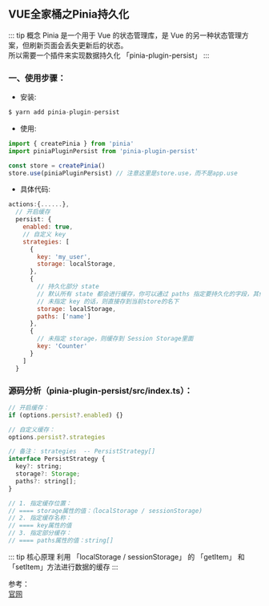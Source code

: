 ## VUE全家桶之Pinia持久化
::: tip 概念
Pinia 是一个用于 Vue 的状态管理库，是 Vue 的另一种状态管理方案，但刷新页面会丢失更新后的状态。<br/>
所以需要一个插件来实现数据持久化 「pinia-plugin-persist」
:::

### 一、使用步骤：
+ 安装:
```js
$ yarn add pinia-plugin-persist
```

+ 使用:
```js
import { createPinia } from 'pinia'
import piniaPluginPersist from 'pinia-plugin-persist'

const store = createPinia()
store.use(piniaPluginPersist) // 注意这里是store.use，而不是app.use
```

+ 具体代码:
```js
actions:{......},
  // 开启缓存
  persist: {
    enabled: true,
    // 自定义 key
    strategies: [
      {
        key: 'my_user',
        storage: localStorage,
      },
      {
        // 持久化部分 state
        // 默认所有 state 都会进行缓存，你可以通过 paths 指定要持久化的字段，其他的则不会进行持久化。
        // 未指定 key 的话，则直接存到当前store的名下
        storage: localStorage,
        paths: ['name']
      },
      {
        // 未指定 storage，则缓存到 Session Storage里面
        key: 'Counter'
      }
    ]
  }
```

### 源码分析（pinia-plugin-persist/src/index.ts）：
```js
// 开启缓存：
if (options.persist?.enabled) {}

// 自定义缓存：
options.persist?.strategies

// 备注： strategies  -- PersistStrategy[]
interface PersistStrategy {
  key?: string;
  storage?: Storage;
  paths?: string[];
}

// 1. 指定缓存位置： 
// ==== storage属性的值：（localStorage / sessionStorage)
// 2. 指定缓存名称：
// ==== key属性的值
// 3. 指定部分缓存：
// ==== paths属性的值：string[]
```

::: tip 核心原理
利用 「localStorage / sessionStorage」 的 「getItem」 和 「setItem」方法进行数据的缓存
:::

参考：<br />
<a href="https://seb-l.github.io/pinia-plugin-persist/#install" target="_blank">官网</a><br />
